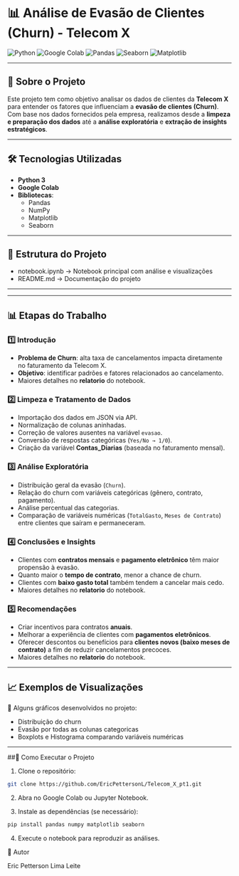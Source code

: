 # 📊 Análise de Evasão de Clientes (Churn) - Telecom X

![Python](https://img.shields.io/badge/Python-3.x-blue?logo=python&logoColor=white)
![Google Colab](https://img.shields.io/badge/Google%20Colab-F9AB00?logo=googlecolab&logoColor=white)
![Pandas](https://img.shields.io/badge/Pandas-Data%20Analysis-150458?logo=pandas&logoColor=white)
![Seaborn](https://img.shields.io/badge/Seaborn-Data%20Viz-009688)
![Matplotlib](https://img.shields.io/badge/Matplotlib-Charts-11557c)

---

## 📌 Sobre o Projeto
Este projeto tem como objetivo analisar os dados de clientes da **Telecom X** para entender os fatores que influenciam a **evasão de clientes (Churn)**.  
Com base nos dados fornecidos pela empresa, realizamos desde a **limpeza e preparação dos dados** até a **análise exploratória** e **extração de insights estratégicos**.

---

## 🛠️ Tecnologias Utilizadas
- **Python 3**  
- **Google Colab**  
- **Bibliotecas**:  
  - Pandas  
  - NumPy  
  - Matplotlib  
  - Seaborn  

---

## 📂 Estrutura do Projeto

  *  notebook.ipynb → Notebook principal com análise e visualizações
  *  README.md → Documentação do projeto
---

---

## 📊 Etapas do Trabalho

### 1️⃣ Introdução
- **Problema de Churn**: alta taxa de cancelamentos impacta diretamente no faturamento da Telecom X.  
- **Objetivo**: identificar padrões e fatores relacionados ao cancelamento.
- Maiores detalhes no **relatorio** do notebook.

### 2️⃣ Limpeza e Tratamento de Dados
- Importação dos dados em JSON via API.  
- Normalização de colunas aninhadas.  
- Correção de valores ausentes na variável `evasao`.  
- Conversão de respostas categóricas (`Yes/No → 1/0`).  
- Criação da variável **Contas_Diarias** (baseada no faturamento mensal).  

### 3️⃣ Análise Exploratória
- Distribuição geral da evasão (`Churn`).  
- Relação do churn com variáveis categóricas (gênero, contrato, pagamento).  
- Análise percentual das categorias.  
- Comparação de variáveis numéricas (`TotalGasto`, `Meses de Contrato`) entre clientes que saíram e permaneceram.  

### 4️⃣ Conclusões e Insights
- Clientes com **contratos mensais** e **pagamento eletrônico** têm maior propensão à evasão.  
- Quanto maior o **tempo de contrato**, menor a chance de churn.  
- Clientes com **baixo gasto total** também tendem a cancelar mais cedo.
- Maiores detalhes no **relatorio** do notebook. 

### 5️⃣ Recomendações
- Criar incentivos para contratos **anuais**.  
- Melhorar a experiência de clientes com **pagamentos eletrônicos**.  
- Oferecer descontos ou benefícios para **clientes novos (baixo meses de contrato)** a fim de reduzir cancelamentos precoces.
- Maiores detalhes no **relatorio** do notebook.  

---

## 📈 Exemplos de Visualizações
📌 Alguns gráficos desenvolvidos no projeto:  

- Distribuição do churn  
- Evasão por todas as colunas categoricas  
- Boxplots e Histograma comparando variáveis numéricas  

---
##🚀 Como Executar o Projeto

1. Clone o repositório:
```bash
git clone https://github.com/EricPettersonL/Telecom_X_pt1.git
```

2. Abra no Google Colab ou Jupyter Notebook.

3. Instale as dependências (se necessário):
```bash
pip install pandas numpy matplotlib seaborn
```

4. Execute o notebook para reproduzir as análises.

👤 Autor

Eric Petterson Lima Leite

